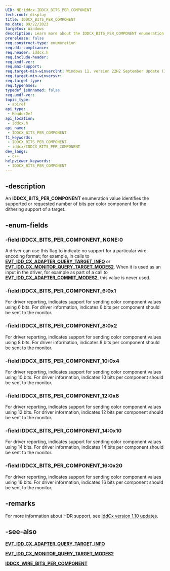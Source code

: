 ```yaml
---
UID: NE:iddcx.IDDCX_BITS_PER_COMPONENT
tech.root: display
title: IDDCX_BITS_PER_COMPONENT
ms.date: 09/22/2023
targetos: Windows
description: Learn more about the IDDCX_BITS_PER_COMPONENT enumeration.
prerelease: false
req.construct-type: enumeration
req.ddi-compliance: 
req.header: iddcx.h
req.include-header: 
req.kmdf-ver: 
req.max-support: 
req.target-min-winverclnt: Windows 11, version 22H2 September Update (IddCx version 1.10)
req.target-min-winversvr: 
req.target-type: 
req.typenames: 
typedef_isUnnamed: false
req.umdf-ver: 
topic_type:
 - apiref
api_type:
 - HeaderDef
api_location:
 - iddcx.h
api_name:
 - IDDCX_BITS_PER_COMPONENT
f1_keywords:
 - IDDCX_BITS_PER_COMPONENT
 - iddcx/IDDCX_BITS_PER_COMPONENT
dev_langs:
 - c++
helpviewer_keywords:
 - IDDCX_BITS_PER_COMPONENT
---
```


## -description

An **IDDCX_BITS_PER_COMPONENT** enumeration value identifies the supported or requested number of bits per color component for the dithering support of a target.

## -enum-fields

### -field IDDCX_BITS_PER_COMPONENT_NONE:0

A driver can use this flag to indicate no support for a particular wire encoding format; for example, in calls to [**EVT_IDD_CX_ADAPTER_QUERY_TARGET_INFO**](nc-iddcx-evt_idd_cx_adapter_query_target_info.md) or [**EVT_IDD_CX_MONITOR_QUERY_TARGET_MODES2**](nc-iddcx-evt_idd_cx_monitor_query_target_modes2.md). When it is used as an input in the driver, for example as part of a call to [**EVT_IDD_CX_ADAPTER_COMMIT_MODES2**](nc-iddcx-evt_idd_cx_adapter_commit_modes2.md), this value is never used.

### -field IDDCX_BITS_PER_COMPONENT_6:0x1

For driver reporting, indicates support for sending color component values using 6 bits. For driver information, indicates 6 bits per component should be sent to the monitor.

### -field IDDCX_BITS_PER_COMPONENT_8:0x2

For driver reporting, indicates support for sending color component values using 8 bits. For driver information, indicates 8 bits per component should be sent to the monitor.

### -field IDDCX_BITS_PER_COMPONENT_10:0x4

For driver reporting, indicates support for sending color component values using 10 bits. For driver information, indicates 10 bits per component should be sent to the monitor.

### -field IDDCX_BITS_PER_COMPONENT_12:0x8

For driver reporting, indicates support for sending color component values using 12 bits. For driver information, indicates 12 bits per component should be sent to the monitor.

### -field IDDCX_BITS_PER_COMPONENT_14:0x10

For driver reporting, indicates support for sending color component values using 14 bits. For driver information, indicates 14 bits per component should be sent to the monitor.

### -field IDDCX_BITS_PER_COMPONENT_16:0x20

For driver reporting, indicates support for sending color component values using 16 bits. For driver information, indicates 16 bits per component should be sent to the monitor.

## -remarks

For more information about HDR support, see [IddCx version 1.10 updates](/windows-hardware/drivers/display/iddcx1.10-updates).

## -see-also

[**EVT_IDD_CX_ADAPTER_QUERY_TARGET_INFO**](nc-iddcx-evt_idd_cx_adapter_query_target_info.md)

[**EVT_IDD_CX_MONITOR_QUERY_TARGET_MODES2**](nc-iddcx-evt_idd_cx_monitor_query_target_modes2.md)

[**IDDCX_WIRE_BITS_PER_COMPONENT**](ns-iddcx-iddcx_wire_bits_per_component.md)
